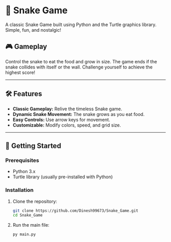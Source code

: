 # 🐍 Snake Game  

A classic Snake Game built using Python and the Turtle graphics library. Simple, fun, and nostalgic!  

## 🎮 Gameplay  
Control the snake to eat the food and grow in size. The game ends if the snake collides with itself or the wall. Challenge yourself to achieve the highest score!  

---

## 🛠 Features  
- **Classic Gameplay:** Relive the timeless Snake game.  
- **Dynamic Snake Movement:** The snake grows as you eat food.  
- **Easy Controls:** Use arrow keys for movement.  
- **Customizable:** Modify colors, speed, and grid size.  

---

## 🚀 Getting Started  

### Prerequisites  
- Python 3.x  
- Turtle library (usually pre-installed with Python)  

### Installation  
1. Clone the repository:  
   ```bash  
   git clone https://github.com/Dinesh99673/Snake_Game.git  
   cd Snake_Game

2. Run the main file:  
   ```bash
   py main.py
    
